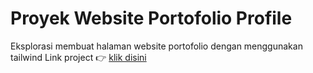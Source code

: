 # Proyek Website Portofolio Profile

Eksplorasi membuat halaman website portofolio dengan menggunakan tailwind
Link project 👉 [klik disini](https://ekabayu.vercel.app/)
